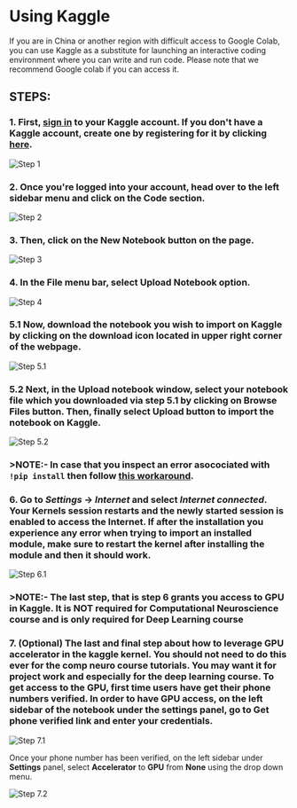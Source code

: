 # Using Kaggle

If you are in China or another region with difficult 
access to Google Colab, you can use Kaggle as a substitute for launching an interactive coding environment where you can write and run code. Please note that we recommend Google colab if you can access it.

## STEPS:
### **1.** First, [sign in](https://www.kaggle.com/account/login) to your Kaggle account. If you don't have a Kaggle account, create one by registering for it by clicking [here](https://www.kaggle.com/account/login?phase=startRegisterTab&returnUrl=%2F). 
![Step 1](../static/kaggle_step1.png)

### **2.** Once you're logged into your account, head over to the left sidebar menu and click on the **Code** section. 
![Step 2](../static/kaggle_step2.png)

### **3.** Then, click on the **New Notebook** button on the page.
![Step 3](../static/kaggle_step3.png)

### **4.** In the **File** menu bar, select **Upload Notebook** option.
![Step 4](../static/kaggle_step4.png)

### **5.1** Now, download the notebook you wish to import on Kaggle by clicking on the **download** icon located in upper right corner of the webpage.

![Step 5.1](../static/kaggle_step5.1.png)

### **5.2** Next, in the **Upload notebook** window, select your  notebook file which you downloaded via **step 5.1** by clicking on **Browse Files** button. Then, finally select **Upload** button to import the notebook on Kaggle.

![Step 5.2](../static/kaggle_step5.2.png)

### >**NOTE:-** In case that you inspect an error asocociated with `!pip install` then follow [this workaround](https://www.kaggle.com/product-feedback/63544).

### **6.** Go to *Settings* -> *Internet* and select *Internet connected*. Your Kernels session restarts and the newly started session is enabled to access the Internet. If after the installation you experience any error when trying to import an installed module, make sure to restart the kernel after installing the module and then it should work.

![Step 6.1](../static/kaggle_internet_enabled.png)

### >**NOTE:-** The last step, that is **step 6** grants you access to GPU in Kaggle. It is **NOT** required for Computational Neuroscience course and is only required for Deep Learning course

### **7.** (Optional) The last and final step about how to leverage **GPU** accelerator in the kaggle kernel. You should not need to do this ever for the comp neuro course tutorials. You may want it for project work and especially for the deep learning course. To get access to the GPU, first time users have get their phone numbers verified. In order to have GPU access, on the left sidebar of the notebook under the settings panel, go to **Get phone verified** link and enter your credentials.

![Step 7.1](../static/kaggle_step6_1.png)

Once your phone number has been verified, on the left sidebar under **Settings** panel, select **Accelerator** to **GPU** from **None** using the drop down menu.

![Step 7.2](../static/kaggle_step6_2.png)
